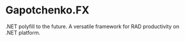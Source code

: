 # Gapotchenko.FX
.NET polyfill to the future. A versatile framework for RAD productivity on .NET platform.
